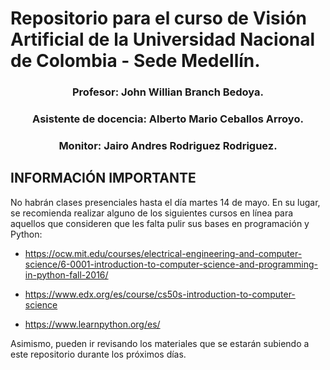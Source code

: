 # Repositorio para el curso de Visión Artificial de la Universidad Nacional de Colombia - Sede Medellín.

### <center>Profesor: John Willian Branch Bedoya.</center>

### <center>Asistente de docencia: Alberto Mario Ceballos Arroyo.</center>

### <center>Monitor: Jairo Andres Rodriguez Rodriguez.</center>

## INFORMACIÓN IMPORTANTE

No habrán clases presenciales hasta el día martes 14 de mayo. En su lugar, se recomienda realizar alguno de los siguientes cursos en línea para aquellos que consideren que les falta pulir sus bases en programación y Python:

- https://ocw.mit.edu/courses/electrical-engineering-and-computer-science/6-0001-introduction-to-computer-science-and-programming-in-python-fall-2016/

- https://www.edx.org/es/course/cs50s-introduction-to-computer-science

- https://www.learnpython.org/es/

Asimismo, pueden ir revisando los materiales que se estarán subiendo a este repositorio durante los próximos días.
